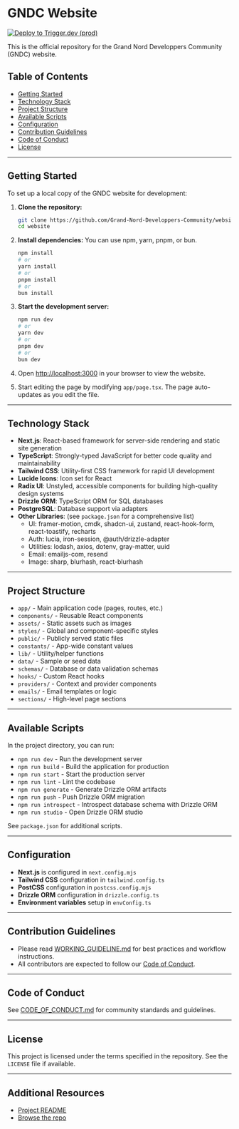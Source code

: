 # GNDC Website

[![Deploy to Trigger.dev (prod)](https://github.com/Grand-Nord-Developpers-Community/website/actions/workflows/trigger-prod.yml/badge.svg?branch=main)](https://github.com/Grand-Nord-Developpers-Community/website/actions/workflows/trigger-prod.yml)

This is the official repository for the Grand Nord Developpers Community (GNDC) website.

## Table of Contents

- [Getting Started](#getting-started)
- [Technology Stack](#technology-stack)
- [Project Structure](#project-structure)
- [Available Scripts](#available-scripts)
- [Configuration](#configuration)
- [Contribution Guidelines](#contribution-guidelines)
- [Code of Conduct](#code-of-conduct)
- [License](#license)

---

## Getting Started

To set up a local copy of the GNDC website for development:

1. **Clone the repository:**

   ```bash
   git clone https://github.com/Grand-Nord-Developpers-Community/website.git
   cd website
   ```

2. **Install dependencies:**
   You can use npm, yarn, pnpm, or bun.

   ```bash
   npm install
   # or
   yarn install
   # or
   pnpm install
   # or
   bun install
   ```

3. **Start the development server:**

   ```bash
   npm run dev
   # or
   yarn dev
   # or
   pnpm dev
   # or
   bun dev
   ```

4. Open [http://localhost:3000](http://localhost:3000) in your browser to view the website.
5. Start editing the page by modifying `app/page.tsx`. The page auto-updates as you edit the file.

---

## Technology Stack

- **Next.js**: React-based framework for server-side rendering and static site generation
- **TypeScript**: Strongly-typed JavaScript for better code quality and maintainability
- **Tailwind CSS**: Utility-first CSS framework for rapid UI development
- **Lucide Icons**: Icon set for React
- **Radix UI**: Unstyled, accessible components for building high-quality design systems
- **Drizzle ORM**: TypeScript ORM for SQL databases
- **PostgreSQL**: Database support via adapters
- **Other Libraries**: (see `package.json` for a comprehensive list)
  - UI: framer-motion, cmdk, shadcn-ui, zustand, react-hook-form, react-toastify, recharts
  - Auth: lucia, iron-session, @auth/drizzle-adapter
  - Utilities: lodash, axios, dotenv, gray-matter, uuid
  - Email: emailjs-com, resend
  - Image: sharp, blurhash, react-blurhash

---

## Project Structure

- `app/` - Main application code (pages, routes, etc.)
- `components/` - Reusable React components
- `assets/` - Static assets such as images
- `styles/` - Global and component-specific styles
- `public/` - Publicly served static files
- `constants/` - App-wide constant values
- `lib/` - Utility/helper functions
- `data/` - Sample or seed data
- `schemas/` - Database or data validation schemas
- `hooks/` - Custom React hooks
- `providers/` - Context and provider components
- `emails/` - Email templates or logic
- `sections/` - High-level page sections

---

## Available Scripts

In the project directory, you can run:

- `npm run dev` - Run the development server
- `npm run build` - Build the application for production
- `npm run start` - Start the production server
- `npm run lint` - Lint the codebase
- `npm run generate` - Generate Drizzle ORM artifacts
- `npm run push` - Push Drizzle ORM migration
- `npm run introspect` - Introspect database schema with Drizzle ORM
- `npm run studio` - Open Drizzle ORM studio

See `package.json` for additional scripts.

---

## Configuration

- **Next.js** is configured in `next.config.mjs`
- **Tailwind CSS** configuration in `tailwind.config.ts`
- **PostCSS** configuration in `postcss.config.mjs`
- **Drizzle ORM** configuration in `drizzle.config.ts`
- **Environment variables** setup in `envConfig.ts`

---

## Contribution Guidelines

- Please read [WORKING_GUIDELINE.md](WORKING_GUIDELINE.md) for best practices and workflow instructions.
- All contributors are expected to follow our [Code of Conduct](CODE_OF_CONDUCT.md).

---

## Code of Conduct

See [CODE_OF_CONDUCT.md](CODE_OF_CONDUCT.md) for community standards and guidelines.

---

## License

This project is licensed under the terms specified in the repository. See the `LICENSE` file if available.

---

## Additional Resources

- [Project README](https://github.com/Grand-Nord-Developpers-Community/website/blob/main/README.md)
- [Browse the repo](https://github.com/Grand-Nord-Developpers-Community/website)
